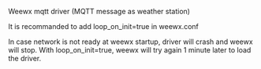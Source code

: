 Weewx mqtt driver (MQTT message as weather station)

It is recommanded to add loop_on_init=true  in weewx.conf

In case network is not ready at weewx startup, driver will crash and weewx will stop.
With loop_on_init=true,  weewx will try again 1 minute later to load the driver.
